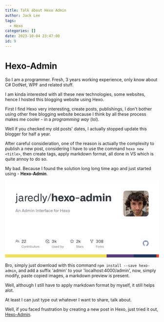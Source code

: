 ```yaml
---
title: Talk about Hexo Admin
author: Jack Lee
tags:
  - Hexo
categories: []
date: 2023-10-04 23:47:00
id: 9
---
```

<h1>Hexo-Admin</h1>

So I am a programmer. Fresh, 3 years working experience, only know about C# DotNet, WPF and related stuff.

I am kinda interested with all these new technologies, some websites, hence I hosted this blogging website using Hexo.

First I find Hexo very interesting, create posts, publishings, I don't bother using other free blogging website because I think by all these process makes me cooler - in a <i>programming way</i> (lol).

Well if you checked my old posts' dates, I actually stopped update this blogger for half a year.

After careful consideration, one of the reason is actually the complexity to publish a new post, considering I have to use the command `hexo new <title>`, then create tags, apply markdown format, all done in VS which is quite annoy to do so.

My bad. Because I found the solution long long time ago and just started using - <b>Hexo-Admin</b>.


![hexo admin](/images/hexo-admin.png)

Bro, simply just download with this command `npm install --save hexo-admin`, and add a suffix 'admin' to your 'localhost:4000/admin', now, simply modify, paste copied images, a markdown preview is present.

Well, although I still have to apply markdown format by myself, it still helps alot.

At least I can just type out whatever I want to share, talk about.

Well, if you faced frustration by creating a new post in Hexo, just tried it out, [Hexo-Admin](https://github.com/jaredly/hexo-admin).